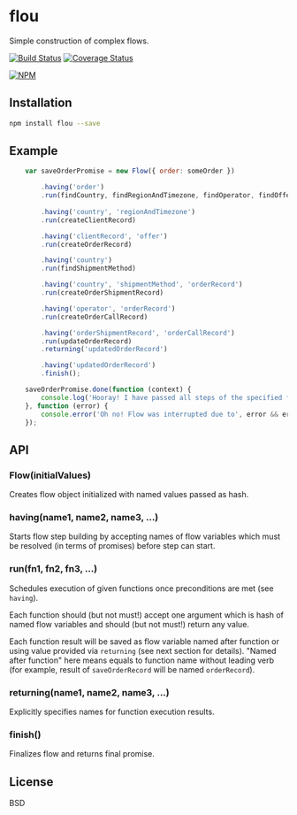 # flou

Simple construction of complex flows.

[![Build Status](https://secure.travis-ci.org/titarenko/flou.png?branch=master)](https://travis-ci.org/titarenko/flou) [![Coverage Status](https://coveralls.io/repos/titarenko/flou/badge.png?branch=master)](https://coveralls.io/r/titarenko/flou?branch=master)

[![NPM](https://nodei.co/npm/flou.png?downloads=true&stars=true)](https://nodei.co/npm/flou/)

## Installation

```bash
npm install flou --save
```

## Example 

```js
	var saveOrderPromise = new Flow({ order: someOrder })

		.having('order')
		.run(findCountry, findRegionAndTimezone, findOperator, findOffer)
		
		.having('country', 'regionAndTimezone')
		.run(createClientRecord)

		.having('clientRecord', 'offer')
		.run(createOrderRecord)

		.having('country')
		.run(findShipmentMethod)

		.having('country', 'shipmentMethod', 'orderRecord')
		.run(createOrderShipmentRecord)

		.having('operator', 'orderRecord')
		.run(createOrderCallRecord)

		.having('orderShipmentRecord', 'orderCallRecord')
		.run(updateOrderRecord)
		.returning('updatedOrderRecord')

		.having('updatedOrderRecord')
		.finish();

	saveOrderPromise.done(function (context) {
		console.log('Hooray! I have passed all steps of the specified flow! Id of order is', context.order.id);
	}, function (error) {
		console.error('Oh no! Flow was interrupted due to', error && error.stack || error);
	});
```

## API

### Flow(initialValues)

Creates flow object initialized with named values passed as hash.

### having(name1, name2, name3, ...)

Starts flow step building by accepting names of flow variables which must be resolved (in terms of promises) before step can start.

### run(fn1, fn2, fn3, ...)

Schedules execution of given functions once preconditions are met (see `having`).

Each function should (but not must!) accept one argument which is hash of named flow variables and should (but not must!) return any value.

Each function result will be saved as flow variable named after function or using value provided via `returning` (see next section for details). "Named after function" here means equals to function name without leading verb (for example, result of `saveOrderRecord` will be named `orderRecord`).

### returning(name1, name2, name3, ...)

Explicitly specifies names for function execution results.

### finish()

Finalizes flow and returns final promise.

## License

BSD
